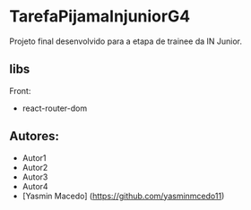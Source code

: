 # TarefaPijamaInjuniorG4

Projeto final desenvolvido para a etapa de trainee da IN Junior.

## libs 

Front:
- react-router-dom

## Autores:

- Autor1
- Autor2
- Autor3
- Autor4
- [Yasmin Macedo] (https://github.com/yasminmcedo11)
